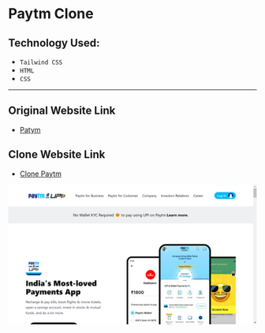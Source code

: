 # Paytm Clone

## Technology Used:
- `Tailwind CSS`
- `HTML`
- `CSS`

***
## Original Website Link
- [Patym](https://paytm.com/)

## Clone Website Link
- [Clone Paytm](https://newpaytmclone.netlify.app)

![result](./result.png)